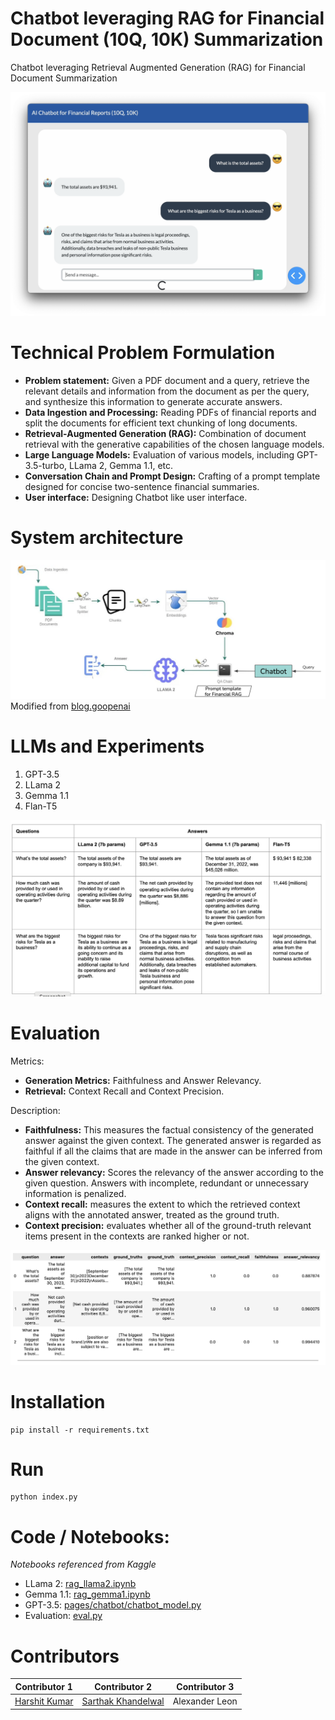 # Chatbot leveraging RAG for Financial Document (10Q, 10K) Summarization

Chatbot leveraging Retrieval Augmented Generation (RAG) for Financial Document Summarization

![](./assets/rag_chatbot_10q.png)

# Technical Problem Formulation

* **Problem statement:** Given a PDF document and a query, retrieve the relevant details and information from the document as per the query, and synthesize this information to generate accurate answers.
* **Data Ingestion and Processing:** Reading PDFs of financial reports and split the documents for efficient text chunking of long documents.
* **Retrieval-Augmented Generation (RAG):** Combination of document retrieval with the generative capabilities of the chosen language models.
* **Large Language Models:** Evaluation of various models, including GPT-3.5-turbo, LLama 2, Gemma 1.1, etc.
* **Conversation Chain and Prompt Design:** Crafting of a prompt template designed for concise two-sentence financial summaries.
* **User interface:** Designing Chatbot like user interface.

# System architecture

![](./assets/rag_architecture.png)
Modified from [blog.goopenai](https://blog.gopenai.com/retrieval-augmented-generation-rag-using-llama-2-chromadb-together-ai-for-retrieval-qa-80e7045a6c79)

# LLMs and Experiments

1. GPT-3.5
2. LLama 2
3. Gemma 1.1
4. Flan-T5

![](./assets/models_experiment.png)

# Evaluation

Metrics:
* **Generation Metrics:** Faithfulness and Answer Relevancy.
* **Retrieval:** Context Recall and Context Precision.

Description:
* **Faithfulness:** This measures the factual consistency of the generated answer against the given context. The generated answer is regarded as faithful if all the claims that are made in the answer can be inferred from the given context. 
* **Answer relevancy:** Scores the relevancy of the answer according to the given question. Answers with incomplete, redundant or unnecessary information is penalized.
* **Context recall:** measures the extent to which the retrieved context aligns with the annotated answer, treated as the ground truth.
* **Context precision:** evaluates whether all of the ground-truth relevant items present in the contexts are ranked higher or not.


![](./assets/gpt35_eval.png)

# Installation

```
pip install -r requirements.txt
```

# Run

```
python index.py
```

# Code / Notebooks: 

*Notebooks referenced from Kaggle*

* LLama 2: [rag_llama2.ipynb](./rag_llama2.ipynb)
* Gemma 1.1: [rag_gemma1.ipynb](./rag_gemma1.ipynb)
* GPT-3.5: [pages/chatbot/chatbot_model.py](./pages/chatbot/chatbot_model.py)
* Evaluation: [eval.py](./eval.py)


# Contributors

| Contributor 1 | Contributor 2 | Contributor 3 |
| ------------- | ------------- | ------------- |
| [Harshit Kumar](https://github.com/kHarshit) | [Sarthak Khandelwal](https://github.com/sarthakforwet) | Alexander Leon |
